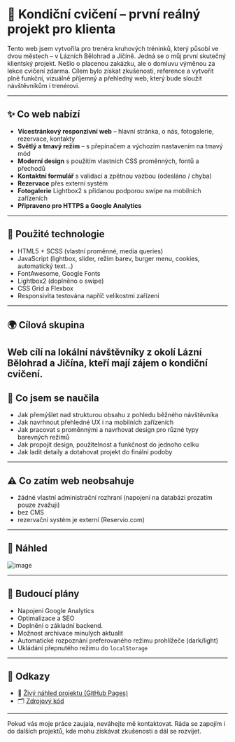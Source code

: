 # 💪 Kondiční cvičení – první reálný projekt pro klienta

Tento web jsem vytvořila pro trenéra kruhových tréninků, který působí ve dvou městech – v Lázních Bělohrad a Jičíně. Jedná se o můj první skutečný klientský projekt. Nešlo o placenou zakázku, ale o domluvu výměnou za lekce cvičení zdarma. Cílem bylo získat zkušenosti, reference a vytvořit plně funkční, vizuálně příjemný a přehledný web, který bude sloužit návštěvníkům i trenérovi.

---

## ✨ Co web nabízí

- **Vícestránkový responzivní web** – hlavní stránka, o nás, fotogalerie, rezervace, kontakty
- **Světlý a tmavý režim** – s přepínačem a výchozím nastavením na tmavý mód
- **Moderní design** s použitím vlastních CSS proměnných, fontů a přechodů
- **Kontaktní formulář** s validací a zpětnou vazbou (odesláno / chyba)
- **Rezervace** přes externí systém
- **Fotogalerie** Lightbox2 s přidanou podporou swipe na mobilních zařízeních
- **Připraveno pro HTTPS a Google Analytics**
  
---

## 🧰 Použité technologie

- HTML5 + SCSS (vlastní proměnné, media queries)
- JavaScript (lightbox, slider, režim barev, burger menu, cookies, automatický text...)
- FontAwesome, Google Fonts
- Lightbox2 (doplněno o swipe)
- CSS Grid a Flexbox
- Responsivita testována napříč velikostmi zařízení

---

## 🌍 Cílová skupina

Web cílí na lokální návštěvníky z okolí Lázní Bělohrad a Jičína, kteří mají zájem o kondiční cvičení. 
---

## 🧪 Co jsem se naučila

- Jak přemýšlet nad strukturou obsahu z pohledu běžného návštěvníka
- Jak navrhnout přehledné UX i na mobilních zařízeních
- Jak pracovat s proměnnými a navrhovat design pro různé typy barevných režimů
- Jak propojit design, použitelnost a funkčnost do jednoho celku
- Jak ladit detaily a dotahovat projekt do finální podoby

---

## ⚠️ Co zatím web **neobsahuje**

- žádné vlastní administrační rozhraní (napojení na databázi prozatím pouze zvažuji)
- bez CMS
- rezervační systém je externí (Reservio.com)

---

## 📸 Náhled
![image](https://github.com/user-attachments/assets/ade67b33-96d5-4732-afca-7d2e93c2847e)


---

## 📍 Budoucí plány
- Napojení Google Analytics
- Optimalizace a SEO
- Doplnění o základní backend.
- Možnost archivace minulých aktualit
- Automatické rozpoznání preferovaného režimu prohlížeče (dark/light)
- Ukládání přepnutého režimu do `localStorage`

---

## 🔗 Odkazy

- 🔗 [Živý náhled projektu (GitHub Pages)](https://alena0490.github.io/Kruh-/)  
- 🗂️ [Zdrojový kód](https://github.com/Alena0490/Kruh-)

---

Pokud vás moje práce zaujala, neváhejte mě kontaktovat. Ráda se zapojím i do dalších projektů, kde mohu získávat zkušenosti a dál se rozvíjet.
